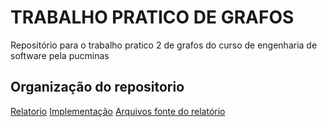 # TRABALHO PRATICO DE GRAFOS

Repositório para o trabalho pratico 2 de grafos do curso de engenharia de software pela pucminas

## Organização do repositorio

[Relatorio](Relatorio_Grafos_TP2.pdf)
[Implementação](tp2_grafos/)
[Arquivos fonte do relatório](Relatorio_Grafos_TP2_fonte/)